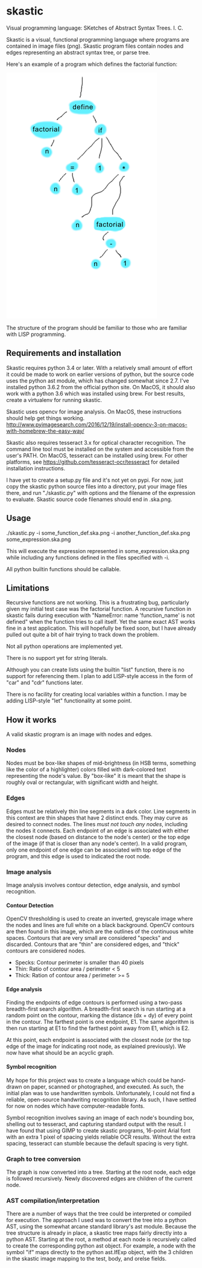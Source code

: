 # skastic
Visual programming language: SKetches of Abstract Syntax Trees. I. C.

Skastic is a visual, functional programming language where programs are contained in image files (png). Skastic program files contain nodes and edges representing an abstract syntax tree, or parse tree.

Here's an example of a program which defines the factorial function:

![Fibonacci function in skastic](./factorial.ska.png)

The structure of the program should be familiar to those who are familiar with LISP programming.

## Requirements and installation

Skastic requires python 3.4 or later. With a relatively small amount of effort it could be made to work on earlier versions of python, but the source code uses the python ast module, which has changed somewhat since 2.7. I've installed python 3.6.2 from the official python site. On MacOS, it should also work with a python 3.6 which was installed using brew. For best results, create a virtualenv for running skastic.

Skastic uses opencv for image analysis. On MacOS, these instructions should help get things working. http://www.pyimagesearch.com/2016/12/19/install-opencv-3-on-macos-with-homebrew-the-easy-way/

Skastic also requires tesseract 3.x for optical character recognition. The command line tool must be installed on the system and accessible from the user's PATH. On MacOS, tesseract can be installed using brew. For other platforms, see https://github.com/tesseract-ocr/tesseract for detailed installation instructions.

I have yet to create a setup.py file and it's not yet on pypi. For now, just copy the skastic python source files into a directory, put your image files there, and run "./skastic.py" with options and the filename of the expression to evaluate. Skastic source code filenames should end in .ska.png.

## Usage

./skastic.py -i some_function_def.ska.png -i another_function_def.ska.png some_expression.ska.png

This will execute the expression represented in some_expression.ska.png while including any functions defined in the files specified with -i.

All python builtin functions should be callable.

## Limitations

Recursive functions are not working. This is a frustrating bug, particularly given my initial test case was the factorial function. A recursive function in skastic fails during execution with "NameError: name 'function_name' is not defined" when the function tries to call itself. Yet the same exact AST works fine in a test application. This will hopefully be fixed soon, but I have already pulled out quite a bit of hair trying to track down the problem.
  
Not all python operations are implemented yet.

There is no support yet for string literals.

Although you can create lists using the builtin "list" function, there is no support for referencing them. I plan to add LISP-style access in the form of "car" and "cdr" functions later.

There is no facility for creating local variables within a function. I may be adding LISP-style "let" functionality at some point.

## How it works

A valid skastic program is an image with nodes and edges.

### Nodes

Nodes must be box-like shapes of mid-brightness (in HSB terms, something like the color of a highlighter) colors filled with dark-colored text representing the node's value. By "box-like" it is meant that the shape is roughly oval or rectangular, with significant width and height.

### Edges

Edges must be relatively thin line segments in a dark color. Line segments in this context are thin shapes that have 2 distinct ends. They may curve as desired to connect nodes. The lines *must not touch any nodes*, including the nodes it connects. Each endpoint of an edge is associated with either the closest node (based on distance to the node's center) or the top edge of the image (if that is closer than any node's center). In a valid program, only one endpoint of one edge can be associated with top edge of the program, and this edge is used to indicated the root node.

### Image analysis

Image analysis involves contour detection, edge analysis, and symbol recognition.

#### Contour Detection

OpenCV thresholding is used to create an inverted, greyscale image where the nodes and lines are full white on a black background. OpenCV contours are then found in this image, which are the outlines of the continuous white spaces. Contours that are very small are considered "specks" and discarded. Contours that are "thin" are considered edges, and "thick" contours are considered nodes.

- Specks: Contour perimeter is smaller than 40 pixels
- Thin: Ratio of contour area / perimeter < 5
- Thick: Ration of contour area / perimeter >= 5

#### Edge analysis

Finding the endpoints of edge contours is performed using a two-pass breadth-first search algorithm. A breadth-first search is run starting at a random point on the contour, marking the distance (dx + dy) of every point in the contour. The farthest point is one endpoint, E1. The same algorithm is then run starting at E1 to find the farthest point away from E1, which is E2.

At this point, each endpoint is associated with the closest node (or the top edge of the image for indicating root node, as explained previously). We now have what should be an acyclic graph.

#### Symbol recognition

My hope for this project was to create a language which could be hand-drawn on paper, scanned or photographed, and executed. As such, the initial plan was to use handwritten symbols. Unfortunately, I could not find a reliable, open-source handwriting recognition library. As such, I have settled for now on nodes which have computer-readable fonts.

Symbol recognition involves saving an image of each node's bounding box, shelling out to tesseract, and capturing standard output with the result. I have found that using GIMP to create skastic programs, 16-point Arial font with an extra 1 pixel of spacing yields reliable OCR results. Without the extra spacing, tesseract can stumble because the default spacing is very tight.

### Graph to tree conversion

The graph is now converted into a tree. Starting at the root node, each edge is followed recursively. Newly discovered edges are children of the current node.

### AST compilation/interpretation

There are a number of ways that the tree could be interpreted or compiled for execution. The approach I used was to convert the tree into a python AST, using the somewhat arcane standard library's ast module. Because the tree structure is already in place, a skastic tree maps fairly directly into a python AST. Starting at the root, a method at each node is recursively called to create the corresponding python ast object. For example, a node with the symbol "if" maps directly to the python ast.IfExp object, with the 3 children in the skastic image mapping to the test, body, and orelse fields.
